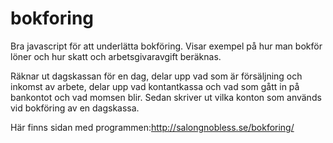 # bokforing
Bra javascript för att underlätta bokföring. Visar exempel på hur man bokför löner och hur skatt och arbetsgivaravgift beräknas.

Räknar ut dagskassan för en dag, delar upp vad som är försäljning och inkomst av arbete, delar upp vad kontantkassa och vad som gått in på bankontot och vad momsen blir. Sedan skriver ut vilka konton som används vid bokföring av en dagskassa.

Här finns sidan med programmen:http://salongnobless.se/bokforing/
